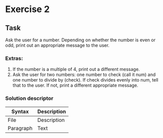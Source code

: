 # Exercise 2

## Task
Ask the user for a number. 
Depending on whether the number is even or odd, print out an appropriate message to the user.

### Extras:

1. If the number is a multiple of 4, print out a different message.
2. Ask the user for two numbers: one number to check (call it num) and one number to divide by (check). 
If check divides evenly into num, tell that to the user. If not, print a different appropriate message.

### Solution descriptor

| Syntax | Description |
| ----------- | ----------- |
| File | Description |
| Paragraph | Text |

